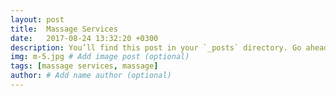 ```yaml
---
layout: post
title:  Massage Services
date:   2017-08-24 13:32:20 +0300
description: You’ll find this post in your `_posts` directory. Go ahead and edit it and re-build the site to see your changes. # Add post description (optional)
img: m-5.jpg # Add image post (optional)
tags: [massage services, massage]
author: # Add name author (optional)
---
```

